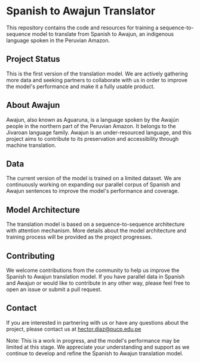 # Spanish to Awajun Translator
This repository contains the code and resources for training a sequence-to-sequence model to translate from Spanish to Awajun, an indigenous language spoken in the Peruvian Amazon.

## Project Status
This is the first version of the translation model. We are actively gathering more data and seeking partners to collaborate with us in order to improve the model's performance and make it a fully usable product.

## About Awajun
Awajun, also known as Aguaruna, is a language spoken by the Awajún people in the northern part of the Peruvian Amazon. It belongs to the Jivaroan language family. Awajun is an under-resourced language, and this project aims to contribute to its preservation and accessibility through machine translation.

## Data
The current version of the model is trained on a limited dataset. We are continuously working on expanding our parallel corpus of Spanish and Awajun sentences to improve the model's performance and coverage.

## Model Architecture
The translation model is based on a sequence-to-sequence architecture with attention mechanism. More details about the model architecture and training process will be provided as the project progresses.

## Contributing
We welcome contributions from the community to help us improve the Spanish to Awajun translation model. If you have parallel data in Spanish and Awajun or would like to contribute in any other way, please feel free to open an issue or submit a pull request.

## Contact
If you are interested in partnering with us or have any questions about the project, please contact us at hector.diaz@pucp.edu.pe

Note: This is a work in progress, and the model's performance may be limited at this stage. We appreciate your understanding and support as we continue to develop and refine the Spanish to Awajun translation model.
